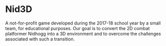 # Nid3D

A not-for-profit game developed during the 2017-18 school year by a small team, for educational purposes. Our goal is to convert the 2D combat platformer Nidhogg into a 3D environment and to overcome the challenges associated with such a transition.